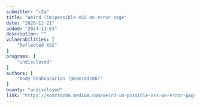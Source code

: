 ```yaml
---
submitter: "c2a"
title: "Weird (im)possible XSS on error page"
date: "2020-11-21"
added: "2024-11-03"
description: ""
vulnerabilities: [
    "Reflected XSS"
]
programs: [
    "undisclosed"
]
authors: [
    "Rody Shahnazarian (@Komradz86)"
]
bounty: "undisclosed"
link: "https://komradz86.medium.com/weird-im-possible-xss-on-error-page-a0b943ead41"
---
```




